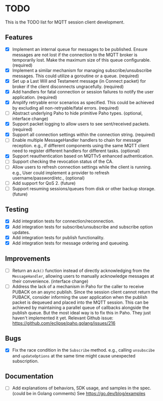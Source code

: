 # TODO

This is the TODO list for MQTT session client development.

## Features
- [x] Implement an internal queue for messages to be published. Ensure messages
      are not lost if the connection to the MQTT broker is temporarily lost.
      Make the maximum size of this queue configurable. (required)
- [x] Implement a similar mechanism for managing subscribe/unsubscribe messages.
      This could utilize a goroutine or a queue. (required)
- [x] Set up a Last Will and Testament message (in Connect packet) for  broker
      if the client disconnects ungracefully. (required)
- [x] Add handlers for fatal connection or session failures to notify the user
      application. (required)
- [x] Amplify retryable error scenarios as specified. This could be achieved by
      excluding all non-retryable/fatal errors. (required)
- [ ] Abstract underlying Paho to hide primitive Paho types. 
      (optional, interface change)
- [x] Support packet logging to allow users to see sent/received packets.
      (required)
- [x] Support all connection settings within the connection string. (required)
- [ ] Enable multiple MessageHandler handlers to chain for message reception. 
      e.g., if different components using the same MQTT client 
      need to register different handlers for different tasks.
      (optional)
- [x] Support reauthentication based on MQTTv5 enhanced authentication. 
- [ ] Support checking the revocation status of the CA. 
- [ ] Allow users to refresh connection settings while the client is running. 
      e.g., User could implement a provider to refresh username/password/etc.,
      (optional)
- [ ] Add support for QoS 2. (future)
- [ ] Support resuming sessions/queues from disk or other backup storage. 
      (future)

## Testing
- [x] Add integration tests for connection/reconnection.
- [x] Add integration tests for subscribe/unsubscribe and subscribe option
      updates.
- [x] Add integration tests for publish functionality.
- [x] Add integration tests for message ordering and queueing.

## Improvements
- [ ] Return an `Ack()` function instead of directly acknowledging from the
      `MessageHandler`, allowing users to manually acknowledge messages at their
      convenience. (interface change)
- [ ] Address the lack of a mechanism in Paho for the caller to receive PUBACK
      on an async publish. 
      Since the session client cannot return the PUBACK,
      consider informing the user application when the publish packet is 
      dequeued and placed into the MQTT session. 
      This can be achieved by maintaining a
      parallel queue of callbacks alongside the publish queue. 
      But the most ideal way is to fix this in Paho. 
      They just haven't implemented it yet.
      Relevant Github issue: https://github.com/eclipse/paho.golang/issues/216

## Bugs
- [x] Fix the race condition in the `Subscribe` method. 
      e.g., calling `unsubscibe` and `updateOptions` at the same time 
      might cause unexpected subscription.

## Documentation
- [ ] Add explanations of behaviors, SDK usage, and samples in the spec.
      (could be in Golang comments) See https://go.dev/blog/examples
